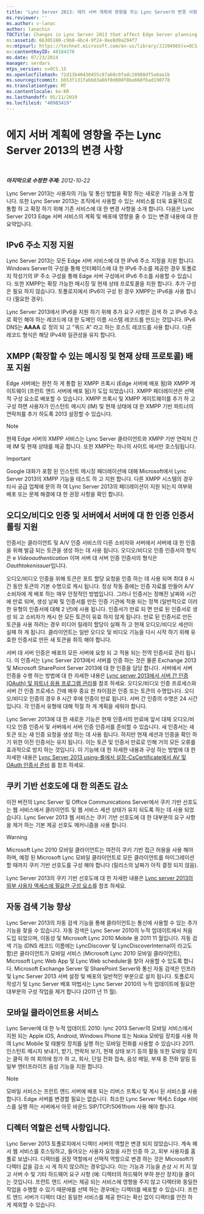 ```yaml
---
title: 'Lync Server 2013: 에지 서버 계획에 영향을 주는 Lync Server의 변경 사항'
ms.reviewer: ''
ms.author: v-lanac
author: lanachin
TOCTitle: Changes in Lync Server 2013 that affect Edge Server planning
ms:assetid: 66305160-c9b8-4bc4-9f24-8ee8d9a294f7
ms:mtpsurl: https://technet.microsoft.com/en-us/library/JJ204965(v=OCS.15)
ms:contentKeyID: 48184378
ms.date: 07/23/2014
manager: serdars
mtps_version: v=OCS.15
ms.openlocfilehash: 71d13b40430455c87a60c0fadc20980df5a8aa1b
ms.sourcegitcommit: bb53f131fabb03a66f0d000f8ba668fbad190778
ms.translationtype: MT
ms.contentlocale: ko-KR
ms.lasthandoff: 05/11/2019
ms.locfileid: "40983419"
---
```

<div data-xmlns="http://www.w3.org/1999/xhtml">

<div class="topic" data-xmlns="http://www.w3.org/1999/xhtml" data-msxsl="urn:schemas-microsoft-com:xslt" data-cs="http://msdn.microsoft.com/en-us/">

<div data-asp="http://msdn2.microsoft.com/asp">

# <a name="changes-in-lync-server-2013-that-affect-edge-server-planning"></a>에지 서버 계획에 영향을 주는 Lync Server 2013의 변경 사항

</div>

<div id="mainSection">

<div id="mainBody">

<span> </span>

_**마지막으로 수정한 주제:** 2012-10-22_

Lync Server 2013는 사용자의 기능 및 통신 방법을 확장 하는 새로운 기능을 소개 합니다. 또한 Lync Server 2013는 조직에서 사용할 수 있는 서비스를 더욱 효율적으로 통합 하 고 확장 하기 위해 기존 서비스에 대 한 변경 사항을 소개 합니다. 다음은 Lync Server 2013 Edge 서버 서비스의 계획 및 배포에 영향을 줄 수 있는 변경 내용에 대 한 요약입니다.

<div>

## <a name="support-for-ipv6-addressing"></a>IPv6 주소 지정 지원

Lync Server 2013는 모든 Edge 서버 서비스에 대 한 IPv6 주소 지정을 지원 합니다. Windows Server의 구성을 통해 인터페이스에 대 한 IPv6 주소를 제공한 경우 토폴로지 작성기의 IP 주소 구성을 통해 Edge 서버 구성에서 IPv6 주소를 사용할 수 있습니다. 또한 XMPP는 확장 가능한 메시징 및 현재 상태 프로토콜을 지원 합니다. 추가 구성은 필요 하지 않습니다. 토폴로지에서 IPv6이 구성 된 경우 XMPP는 IPv6을 사용 합니다 (필요한 경우).

Lync Server 2013에서 IPv6을 지원 하기 위해 추가 요구 사항은 검색 하 고 IPv6 주소로 확인 해야 하는 레코드에 대 한 도메인 이름 시스템 레코드를 만드는 것입니다. IPv6 DNS는 **AAAA** 로 정의 되 고 "쿼드 A" 라고 하는 호스트 레코드를 사용 합니다. 다른 레코드 형식은 해당 IPv4와 일관성을 유지 합니다.

</div>

<div>

## <a name="support-for-extensible-messaging-and-presence-protocol-xmpp-deployment"></a>XMPP (확장할 수 있는 메시징 및 현재 상태 프로토콜) 배포 지원

Edge 서버에는 완전 하 게 통합 된 XMPP 프록시 (Edge 서버에 배포 됨)와 XMPP 게이트웨이 (프런트 엔드 서버에 배포 됨)가 도입 되었습니다. XMPP 페더레이션은 선택적 구성 요소로 배포할 수 있습니다. XMPP 프록시 및 XMPP 게이트웨이를 추가 하 고 구성 하면 사용자가 인스턴트 메시지 (IM) 및 현재 상태에 대 한 XMPP 기반 파트너의 연락처를 추가 하도록 2013 설정할 수 있습니다.

<div>


> [!NOTE]  
> 현재 Edge 서버의 XMPP 서비스는 Lync Server 클라이언트와 XMPP 기반 연락처 간에 IM 및 현재 상태를 제공 합니다. 또한 XMPP는 하나의 사이트 에서만 호스팅됩니다.



</div>

<div>


> [!IMPORTANT]  
> Google 대화가 포함 된 인스턴트 메시징 페더레이션에 대해 Microsoft에서 Lync Server 2013의 XMPP 기능을 테스트 하 고 지원 합니다. 다른 XMPP 시스템의 경우 타사 공급 업체에 문의 하 여 Lync Server 2013의 페더레이션이 지원 되는지 여부와 배포 또는 문제 해결에 대 한 권장 사항을 확인 합니다.



</div>

</div>

<div>

## <a name="support-for-rolling-audiovideo-authentication-and-server-to-server-authentication-certificates"></a>오디오/비디오 인증 및 서버에서 서버에 대 한 인증 인증서 롤링 지원

인증서는 클라이언트 및 A/V 인증 서비스의 다른 소비자와 서버에서 서버에 대 한 인증을 위해 발급 되는 토큰을 생성 하는 데 사용 됩니다. 오디오/비디오 인증 인증서의 형식은 e *Videoauthentication* 이며 서버 대 서버 인증 인증서의 형식은 *Oauthtokenissuer*입니다.

오디오/비디오 인증을 위해 토큰은 포트 할당 요청을 인증 하는 데 사용 되며 최대 8 시간 동안 토큰의 기본 수명으로 캐시 됩니다. 정상 작동 중에는 인증 자료를 만들어 A/V 소비자에 게 배포 하는 매우 안정적인 방법입니다. 그러나 인증서는 정해진 날짜와 시간에 만료 되며, 생성 날짜 및 인증서를 만든 인증 기관에 적용 되는 정책 (일반적으로 이러한 유형의 인증서에 대해 2 년)에 사용 됩니다. 인증서가 만료 되 면 만료 된 인증서로 생성 되 고 소비자가 캐시 한 모든 토큰이 유효 하지 않게 됩니다. 만료 된 인증서로 만든 토큰을 사용 하려는 경우 미디어 릴레이 할당이 실패 하 고 현재 오디오/비디오 세션이 실패 하 게 됩니다. 클라이언트는 일반 오디오 및 비디오 기능을 다시 시작 하기 위해 유효한 인증서로 만든 새 토큰을 취득 해야 합니다.

서버 대 서버 인증은 배포의 모든 서버에 요청 되 고 적용 되는 전역 인증서로 관리 됩니다. 이 인증서는 Lync Server 2013에서 서버를 인증 하는 것은 물론 Exchange 2013 및 Microsoft SharePoint Server 2013에 대 한 인증을 담당 합니다. 서버에서 서버 인증을 수행 하는 방법에 대 한 자세한 내용은 [Lync server 2013에서 서버 간 인증 (OAuth) 및 파트너 응용 프로그램 관리](lync-server-2013-managing-server-to-server-authentication-oauth-and-partner-applications.md)를 참조 하세요. 오디오/비디오 인증 프로세스와 서버 간 인증 프로세스 간에 매우 중요 한 차이점은 인증 또는 토큰의 수명입니다. 오디오/비디오 인증의 경우 8 시간 후에 인증이 만료 됩니다. 서버 간 인증의 수명은 24 시간입니다. 각 인증서 유형에 대해 적절 하 게 계획을 세워야 합니다.

Lync Server 2013에 대 한 새로운 기능은 현재 인증서의 만료에 앞서 대체 오디오/비디오 인증 인증서 및 서버에서 서버 인증 인증서를 준비할 수 있습니다. 새 인증서는 새 토큰 또는 새 인증 요청을 생성 하는 데 사용 됩니다. 하지만 현재 세션과 인증을 확인 하기 위한 이전 인증서는 유지 됩니다. 이는 토큰 및 인증서 만료로 인해 거의 모든 오류를 효과적으로 방지 하는 것입니다. 이 기능에 대 한 자세한 내용과 구성 하는 방법에 대 한 자세한 내용은 [Lync Server 2013 using-롤에서 설정-CsCertificate에서 AV 및 OAuth 인증서 준비](lync-server-2013-staging-av-and-oauth-certificates-using-roll-in-https://docs.microsoft.com/powershell/module/skype/Set-CsCertificate) 를 참조 하세요.

</div>

<div>

## <a name="reduced-reliance-on-cookie-based-affinity"></a>쿠키 기반 선호도에 대 한 의존도 감소

이전 버전의 Lync Server 및 Office Communications Server에서 쿠키 기반 선호도는 웹 서비스에서 클라이언트 및 웹 서비스 세션 상태가 유지 되도록 하는 데 사용 되었습니다. Lync Server 2013 웹 서비스는 쿠키 기반 선호도에 대 한 대부분의 요구 사항을 제거 하는 기본 제공 선호도 메커니즘을 사용 합니다.

<div>


> [!WARNING]  
> Microsoft Lync 2010 모바일 클라이언트는 여전히 쿠키 기반 접근 허용을 사용 해야 하며, 예정 된 Microsoft Lync 모바일 클라이언트로 모든 클라이언트를 마이그레이션할 때까지 쿠키 기반 선호도를 구성 해야 합니다 (릴리스의 날짜가 아직 결정 되지 않음).



</div>

Lync Server 2013의 쿠키 기반 선호도에 대 한 자세한 내용은 [Lync server 2013의 외부 사용자 액세스에 필요한 구성 요소](lync-server-2013-components-required-for-external-user-access.md)를 참조 하세요.

</div>

<div>

## <a name="autodiscover-enhancements"></a>자동 검색 기능 향상

Lync Server 2013의 자동 검색 기능을 통해 클라이언트는 통신에 사용할 수 있는 추가 기능을 찾을 수 있습니다. 자동 검색은 Lync Server 2010의 누적 업데이트에서 처음 도입 되었으며, 이동성 및 Microsoft Lync 2010 Mobile 용 2011 11 월입니다. 자동 검색 기능 (DNS 레코드 이름에는 LyncDiscover 및 LyncDiscoverInternal이 라고도 함)은 클라이언트가 모바일 서비스 (Microsoft Lync 2010 모바일 클라이언트), Microsoft Lync Web App 및 Lync Web scheduler을 찾아 사용할 수 있도록 합니다. Microsoft Exchange Server 및 SharePoint Server와 통신 자동 검색은 인프라 및 Lync Server 2013 서버 설정 및 배포의 일반적인 부분으로 설치 됩니다. 토폴로지 작성기 및 Lync Server 배포 마법사는 Lync Server 2010의 누적 업데이트에 필요한 대부분의 구성 작업을 제거 합니다 (2011 년 11 월).

</div>

<div>

## <a name="services-for-mobile-clients"></a>모바일 클라이언트용 서비스

Lync Server에 대 한 누적 업데이트 2010: lync 2013 Server의 모바일 서비스에서 지원 되는 Apple iOS, Android, Windows Phone 또는 Nokia 모바일 장치를 사용 하 여 Lync Mobile 및 태블릿 장치를 실행 하는 모바일 전화를 사용할 수 있습니다 2011. 인스턴트 메시지 보내기, 받기, 연락처 보기, 현재 상태 보기 등의 활동 또한 모바일 장치는 클릭 하 여 회의에 참가 하 고, 회사, 단일 전화 접속, 음성 메일, 부재 중 전화 알림 등 일부 엔터프라이즈 음성 기능을 지원 합니다.

<div>


> [!NOTE]  
> 모바일 서비스는 프런트 엔드 서버에 배포 되는 리버스 프록시 및 게시 된 서비스를 사용 합니다. Edge 서버를 변경할 필요는 없습니다. 최소한 Lync Server 액세스 Edge 서비스를 실행 하는 서버에서 아웃 바운드 SIP/TCP/5061from 사용 해야 합니다.



</div>

</div>

<div>

## <a name="director-role-is-optional"></a>디렉터 역할은 선택 사항입니다.

Lync Server 2013 토폴로지에서 디렉터 서버의 역할은 변경 되지 않았습니다. 계속 해 서 웹 서비스를 호스팅하고, 들어오는 사용자 요청을 사전 인증 하 고, 외부 사용자를 홈 풀로 보냅니다. 디렉터를 권장 역할에서 선택적 역할으로 변경 하는 것은 Microsoft가 디렉터 값을 감소 시 게 하지 않으려는 경우입니다. 이는 기능과 기능을 손상 시 키 지 않고 서버 수 및 기타 하드웨어 요구 사항 (예: 디렉터의 하드웨어 부하 분산 장치)을 줄이는 것입니다. 프런트 엔드 서버는 제공 되는 서비스에 영향을 주지 않고 디렉터와 동일한 작업을 수행할 수 있기 때문에를 선택 하는 경우에는 디렉터를 배포할 수 있습니다. 프런트 엔드 서버가 디렉터 대신 동일한 서비스를 제공 한다는 확신 없이 디렉터를 안전 하 게 제외할 수 있습니다.

</div>

</div>

<span> </span>

</div>

</div>

</div>


